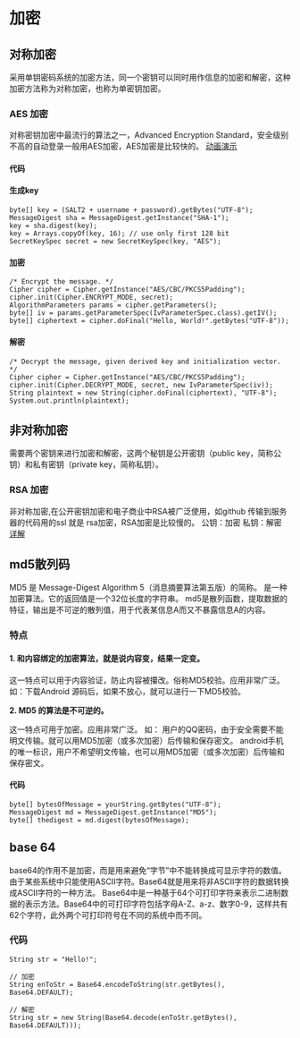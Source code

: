 # 加密

## 对称加密

采用单钥密码系统的加密方法，同一个密钥可以同时用作信息的加密和解密，这种加密方法称为对称加密，也称为单密钥加密。

### AES 加密

对称密钥加密中最流行的算法之一，Advanced Encryption Standard，安全级别不高的自动登录一般用AES加密，AES加密是比较快的。 [动画演示](http://coolshell.cn/articles/3161.html)

#### 代码

#### 生成key

```text
byte[] key = (SALT2 + username + password).getBytes("UTF-8");
MessageDigest sha = MessageDigest.getInstance("SHA-1");
key = sha.digest(key);
key = Arrays.copyOf(key, 16); // use only first 128 bit
SecretKeySpec secret = new SecretKeySpec(key, "AES");
```

#### 加密

```text
/* Encrypt the message. */
Cipher cipher = Cipher.getInstance("AES/CBC/PKCS5Padding");
cipher.init(Cipher.ENCRYPT_MODE, secret);
AlgorithmParameters params = cipher.getParameters();
byte[] iv = params.getParameterSpec(IvParameterSpec.class).getIV();
byte[] ciphertext = cipher.doFinal("Hello, World!".getBytes("UTF-8"));
```

#### 解密

```text
/* Decrypt the message, given derived key and initialization vector. */
Cipher cipher = Cipher.getInstance("AES/CBC/PKCS5Padding");
cipher.init(Cipher.DECRYPT_MODE, secret, new IvParameterSpec(iv));
String plaintext = new String(cipher.doFinal(ciphertext), "UTF-8");
System.out.println(plaintext);
```

## 非对称加密

需要两个密钥来进行加密和解密，这两个秘钥是公开密钥（public key，简称公钥）和私有密钥（private key，简称私钥）。

### RSA 加密

非对称加密,在公开密钥加密和电子商业中RSA被广泛使用，如github 传输到服务器的代码用的ssl 就是 rsa加密，RSA加密是比较慢的。 公钥：加密 私钥：解密 [详解](http://blog.csdn.net/bbld_/article/details/38777491)

## md5散列码

MD5 是 Message-Digest Algorithm 5（消息摘要算法第五版）的简称。 是一种加密算法。它的返回值是一个32位长度的字符串。 md5是散列函数，提取数据的特征，输出是不可逆的散列值，用于代表某信息A而又不暴露信息A的内容。

### 特点

#### 1. 和内容绑定的加密算法，就是说内容变，结果一定变。

这一特点可以用于内容验证，防止内容被攥改。俗称MD5校验。应用非常广泛。 如：下载Android 源码后，如果不放心，就可以进行一下MD5校验。

**2. MD5 的算法是不可逆的。**

这一特点可用于加密。应用非常广泛。 如： 用户的QQ密码，由于安全需要不能明文传输。就可以用MD5加密（或多次加密）后传输和保存密文。 android手机的唯一标识，用户不希望明文传输，也可以用MD5加密（或多次加密）后传输和保存密文。

#### 代码

```text
byte[] bytesOfMessage = yourString.getBytes("UTF-8");
MessageDigest md = MessageDigest.getInstance("MD5");
byte[] thedigest = md.digest(bytesOfMessage);
```

## base 64

base64的作用不是加密，而是用来避免“字节”中不能转换成可显示字符的数值。由于某些系统中只能使用ASCII字符。Base64就是用来将非ASCII字符的数据转换成ASCII字符的一种方法。 Base64中是一种基于64个可打印字符来表示二进制数据的表示方法。Base64中的可打印字符包括字母A-Z、a-z、数字0-9，这样共有62个字符，此外两个可打印符号在不同的系统中而不同。

### 代码

```text
String str = "Hello!";     

// 加密 
String enToStr = Base64.encodeToString(str.getBytes(), Base64.DEFAULT);  

// 解密  
String str = new String(Base64.decode(enToStr.getBytes(), Base64.DEFAULT)));
```

